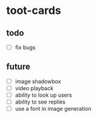 # toot-cards

## todo

- [ ] fix bugs


## future

- [ ] image shadowbox
- [ ] video playback
- [ ] ability to look up users
- [ ] ability to see replies
- [ ] use a font in image generation
